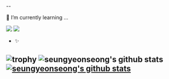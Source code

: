 

--

🌱 I’m currently learning ...

<img src="https://img.shields.io/badge/Python-000000?style={plastic&logo=Python&logoColor=3776AB"/>
<img src="https://img.shields.io/badge/R-000000?style={plastic&logo=R&logoColor=276DC3"/>

- ✨



![trophy](https://github-profile-trophy.vercel.app/?username=seungyeonseong)
![seungyeonseong's github stats](https://github-readme-stats.vercel.app/api?username=seungyeonseong&show_icons=true)
[![seungyeonseong's github stats](https://github-readme-stats.vercel.app/api/top-langs/?username=seungyeonseong&show_icons=true&hide_border=true&title_color=004386&icon_color=004386&layout=compact)](https://github.com/seungyeonseong)
--
